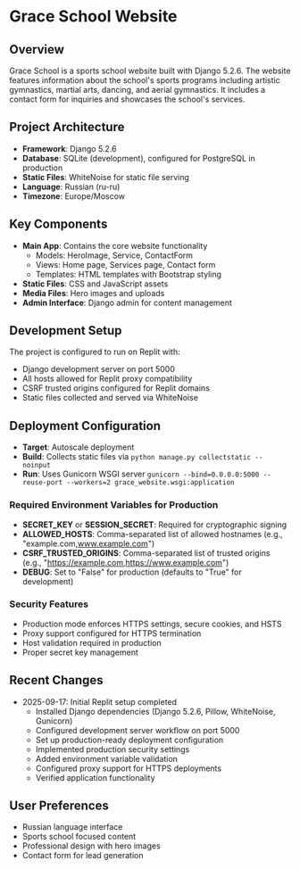 # Grace School Website

## Overview
Grace School is a sports school website built with Django 5.2.6. The website features information about the school's sports programs including artistic gymnastics, martial arts, dancing, and aerial gymnastics. It includes a contact form for inquiries and showcases the school's services.

## Project Architecture
- **Framework**: Django 5.2.6
- **Database**: SQLite (development), configured for PostgreSQL in production
- **Static Files**: WhiteNoise for static file serving
- **Language**: Russian (ru-ru)
- **Timezone**: Europe/Moscow

## Key Components
- **Main App**: Contains the core website functionality
  - Models: HeroImage, Service, ContactForm
  - Views: Home page, Services page, Contact form
  - Templates: HTML templates with Bootstrap styling
- **Static Files**: CSS and JavaScript assets
- **Media Files**: Hero images and uploads
- **Admin Interface**: Django admin for content management

## Development Setup
The project is configured to run on Replit with:
- Django development server on port 5000
- All hosts allowed for Replit proxy compatibility
- CSRF trusted origins configured for Replit domains
- Static files collected and served via WhiteNoise

## Deployment Configuration
- **Target**: Autoscale deployment
- **Build**: Collects static files via `python manage.py collectstatic --noinput`
- **Run**: Uses Gunicorn WSGI server `gunicorn --bind=0.0.0.0:5000 --reuse-port --workers=2 grace_website.wsgi:application`

### Required Environment Variables for Production
- **SECRET_KEY** or **SESSION_SECRET**: Required for cryptographic signing
- **ALLOWED_HOSTS**: Comma-separated list of allowed hostnames (e.g., "example.com,www.example.com")
- **CSRF_TRUSTED_ORIGINS**: Comma-separated list of trusted origins (e.g., "https://example.com,https://www.example.com")
- **DEBUG**: Set to "False" for production (defaults to "True" for development)

### Security Features
- Production mode enforces HTTPS settings, secure cookies, and HSTS
- Proxy support configured for HTTPS termination
- Host validation required in production
- Proper secret key management

## Recent Changes
- 2025-09-17: Initial Replit setup completed
  - Installed Django dependencies (Django 5.2.6, Pillow, WhiteNoise, Gunicorn)
  - Configured development server workflow on port 5000
  - Set up production-ready deployment configuration
  - Implemented production security settings
  - Added environment variable validation
  - Configured proxy support for HTTPS deployments
  - Verified application functionality

## User Preferences
- Russian language interface
- Sports school focused content
- Professional design with hero images
- Contact form for lead generation